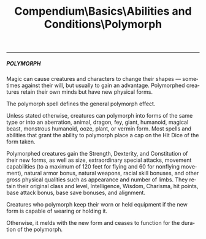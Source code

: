 ﻿---
lang: en
aliases: [Polymorph]
title: Compendium\Basics\Abilities and Conditions\Polymorph
tag: Abilities
---

---
##### POLYMORPH

Magic can cause creatures and characters to change their shapes — sometimes against their will, but usually to gain an advantage. Polymorphed creatures retain their own minds but have new physical forms.

The polymorph spell defines the general polymorph effect.

Unless stated otherwise, creatures can polymorph into forms of the same type or into an aberration, animal, dragon, fey, giant, humanoid, magical beast, monstrous humanoid, ooze, plant, or vermin form. Most spells and abilities that grant the ability to polymorph place a cap on the Hit Dice of the form taken.

Polymorphed creatures gain the Strength, Dexterity, and Constitution of their new forms, as well as size, extraordinary special attacks, movement capabilities (to a maximum of 120 feet for flying and 60 for nonflying movement), natural armor bonus, natural weapons, racial skill bonuses, and other gross physical qualities such as appearance and number of limbs. They retain their original class and level, Intelligence, Wisdom, Charisma, hit points, base attack bonus, base save bonuses, and alignment.

Creatures who polymorph keep their worn or held equipment if the new form is capable of wearing or holding it.

Otherwise, it melds with the new form and ceases to function for the duration of the polymorph.


<br><br>
---
